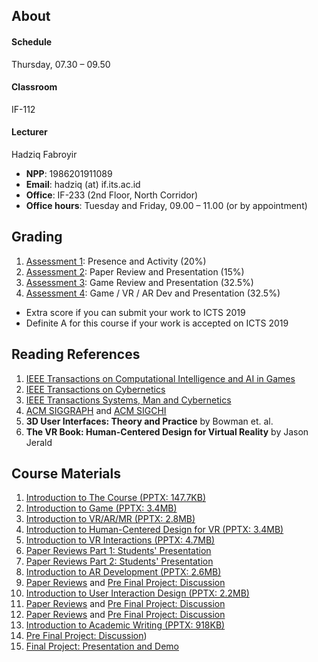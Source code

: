 ## About
#### Schedule
Thursday, 07.30 – 09.50
#### Classroom
IF-112
#### Lecturer
Hadziq Fabroyir 
- **NPP**: 1986201911089
- **Email**: hadziq (at) if.its.ac.id
- **Office**: IF-233 (2nd Floor, North Corridor)
- **Office hours**: Tuesday and Friday, 09.00 – 11.00 (or by appointment)

## Grading

1. [Assessment 1](http://etc.if.its.ac.id/absenKuliah/IF185932-A-2019): Presence and Activity (20%)
2. [Assessment 2](https://github.com/togdvrar-if-its-2019?utf8=✓&q=assignment-2): Paper Review and Presentation (15%)
3. [Assessment 3](https://github.com/togdvrar-if-its-2019?utf8=✓&q=assignment-1): Game Review and Presentation (32.5%)
4. [Assessment 4](https://github.com/togdvrar-if-its-2019?utf8=✓&q=assignment-3): Game / VR / AR Dev and Presentation (32.5%)

- Extra score if you can submit your work to ICTS 2019
- Definite A for this course if your work is accepted on ICTS 2019

## Reading References

1. [IEEE Transactions on Computational Intelligence and AI in Games](https://ieeexplore.ieee.org/xpl/RecentIssue.jsp?punumber=4804728)
2. [IEEE Transactions on Cybernetics](https://ieeexplore.ieee.org/xpl/RecentIssue.jsp?punumber=6221036)
3. [IEEE Transactions Systems, Man and Cybernetics](https://ieeexplore.ieee.org/xpl/RecentIssue.jsp?punumber=6221021)
4. [ACM SIGGRAPH](https://dl.acm.org/sig.cfm?id=SP932) and [ACM SIGCHI](https://dl.acm.org/sig.cfm?id=SP923)
5. **3D User Interfaces: Theory and Practice** by Bowman et. al.
6. **The VR Book: Human-Centered Design for Virtual Reality** by 	Jason Jerald

## Course Materials

1. [Introduction to The Course (PPTX: 147.7KB)](https://if.its.ac.id/hadziq/togdvrar2019/1stMeeting.pptx)
2. [Introduction to Game (PPTX: 3.4MB)](https://if.its.ac.id/hadziq/togdvrar2019/2ndMeeting.pptx)
3. [Introduction to VR/AR/MR (PPTX: 2.8MB)](https://if.its.ac.id/hadziq/togdvrar2019/3rdMeeting.pptx)
4. [Introduction to Human-Centered Design for VR (PPTX: 3.4MB)](https://if.its.ac.id/hadziq/togdvrar2019/4thMeeting.pptx)
5. [Introduction to VR Interactions (PPTX: 4.7MB)](https://if.its.ac.id/hadziq/togdvrar2019/5thMeeting.pptx)
6. [Paper Reviews Part 1: Students' Presentation](https://github.com/togdvrar-if-its-2019?utf8=✓&q=assignment-2)
7. [Paper Reviews Part 2: Students' Presentation](https://github.com/togdvrar-if-its-2019?utf8=✓&q=assignment-2)
8. [Introduction to AR Development (PPTX: 2.6MB)](https://if.its.ac.id/hadziq/togdvrar2019/8thMeeting.pptx)
9. [Paper Reviews](https://github.com/togdvrar-if-its-2019?utf8=✓&q=assignment-2) and [Pre Final Project: Discussion](https://github.com/togdvrar-if-its-2019?utf8=✓&q=assignment-3)
10. [Introduction to User Interaction Design (PPTX: 2.2MB)](https://if.its.ac.id/hadziq/togdvrar2019/10thMeeting.pptx)
11. [Paper Reviews](https://github.com/togdvrar-if-its-2019?utf8=✓&q=assignment-2) and [Pre Final Project: Discussion](https://github.com/togdvrar-if-its-2019?utf8=✓&q=assignment-3)
12. [Paper Reviews](https://github.com/togdvrar-if-its-2019?utf8=✓&q=assignment-2) and [Pre Final Project: Discussion](https://github.com/togdvrar-if-its-2019?utf8=✓&q=assignment-3)
13. [Introduction to Academic Writing (PPTX: 918KB)](https://if.its.ac.id/hadziq/togdvrar2019/13thMeeting.pptx)
14. [Pre Final Project: Discussion](https://github.com/togdvrar-if-its-2019?utf8=✓&q=assignment-3))
15. [Final Project: Presentation and Demo](https://github.com/togdvrar-if-its-2019?utf8=✓&q=assignment-3)
